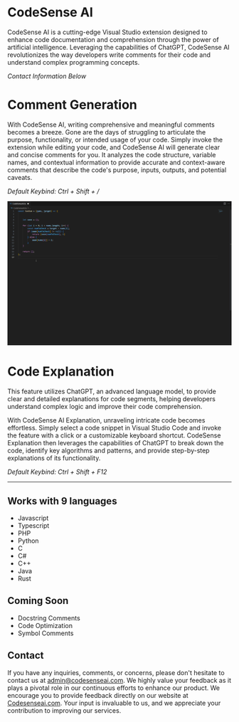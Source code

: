 # CodeSense AI

CodeSense AI is a cutting-edge Visual Studio extension designed to enhance code documentation and comprehension through the power of artificial intelligence. Leveraging the capabilities of ChatGPT, CodeSense AI revolutionizes the way developers write comments for their code and understand complex programming concepts.

_Contact Information Below_

# Comment Generation

With CodeSense AI, writing comprehensive and meaningful comments becomes a breeze. Gone are the days of struggling to articulate the purpose, functionality, or intended usage of your code. Simply invoke the extension while editing your code, and CodeSense AI will generate clear and concise comments for you. It analyzes the code structure, variable names, and contextual information to provide accurate and context-aware comments that describe the code's purpose, inputs, outputs, and potential caveats.

_Default Keybind: Ctrl + Shift + /_

![Comment Generation Demo](https://github.com/gabrielblake28/AutoComment/blob/main/media/CommentGenerationGif.gif?raw=true)

<!-- Developers can easily customize the comment style and level of detail to suit their preferences and project requirements. -->

# Code Explanation

This feature utilizes ChatGPT, an advanced language model, to provide clear and detailed explanations for code segments, helping developers understand complex logic and improve their code comprehension.

With CodeSense AI Explanation, unraveling intricate code becomes effortless. Simply select a code snippet in Visual Studio Code and invoke the feature with a click or a customizable keyboard shortcut. CodeSense Explanation then leverages the capabilities of ChatGPT to break down the code, identify key algorithms and patterns, and provide step-by-step explanations of its functionality.

_Default Keybind: Ctrl + Shift + F12_

<!-- ![Code Explanation Demo](media/CodeExplanationGif.gif) -->

---

## Works with 9 languages

- Javascript
- Typescript
- PHP
- Python
- C
- C#
- C++
- Java
- Rust

## Coming Soon

- Docstring Comments
- Code Optimization
- Symbol Comments

## Contact

If you have any inquiries, comments, or concerns, please don't hesitate to contact us at admin@codesenseai.com. We highly value your feedback as it plays a pivotal role in our continuous efforts to enhance our product. We encourage you to provide feedback directly on our website at [Codesenseai.com](https://codesenseai.com). Your input is invaluable to us, and we appreciate your contribution to improving our services.

<!-- ## Release Notes

Users appreciate release notes as you update your extension. -->

<!-- ### 1.0.0

Initial release of ... -->

<!-- ### 1.0.1

Fixed issue #. -->

<!-- ### 1.1.0

Added features X, Y, and Z. -->

<!-- ## Working with Markdown

You can author your README using Visual Studio Code. Here are some useful editor keyboard shortcuts:

- Split the editor (`Cmd+\` on macOS or `Ctrl+\` on Windows and Linux).
- Toggle preview (`Shift+Cmd+V` on macOS or `Shift+Ctrl+V` on Windows and Linux).
- Press `Ctrl+Space` (Windows, Linux, macOS) to see a list of Markdown snippets.

## For more information

- [Visual Studio Code's Markdown Support](http://code.visualstudio.com/docs/languages/markdown)
- [Markdown Syntax Reference](https://help.github.com/articles/markdown-basics/)

**Enjoy!** -->
